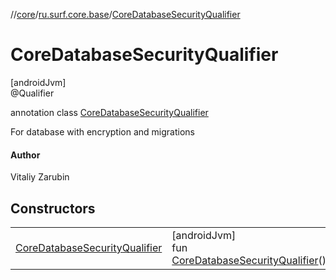 //[core](../../../index.md)/[ru.surf.core.base](../index.md)/[CoreDatabaseSecurityQualifier](index.md)

# CoreDatabaseSecurityQualifier

[androidJvm]\
@Qualifier

annotation class [CoreDatabaseSecurityQualifier](index.md)

For database with encryption and migrations

#### Author

Vitaliy Zarubin

## Constructors

| | |
|---|---|
| [CoreDatabaseSecurityQualifier](-core-database-security-qualifier.md) | [androidJvm]<br>fun [CoreDatabaseSecurityQualifier](-core-database-security-qualifier.md)() |
